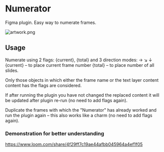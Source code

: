 # Numerator

Figma plugin. Easy way to numerate frames.

![artwork.png](https://imgur.com/a/PRy8jJF)

## Usage
Numerate using 2 flags: {current}, {total} and 3 direction modes: → ↘ ↓
{current} – to place current frame number
{total} – to place number of all slides.

Only those objects in which either the frame name or the text layer content content has the flags are considered.

If after running the plugin you have not changed the replaced content it will be updated after plugin re-run (no need to add flags again).

Duplicate the frames with which the "Numerator" has already worked and run the plugin again – this also works like a charm (no need to add flags again).


### Demonstration for better understanding
https://www.loom.com/share/4f29ff7c19ae44afbb045964a4ef1f05
